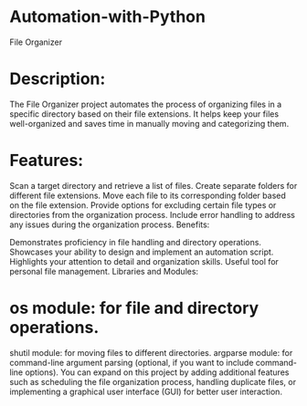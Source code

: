 # Automation-with-Python
File Organizer


# Description:
The File Organizer project automates the process of organizing files in a specific directory based on their file extensions. It helps keep your files well-organized and saves time in manually moving and categorizing them.

# Features:

Scan a target directory and retrieve a list of files.
Create separate folders for different file extensions.
Move each file to its corresponding folder based on the file extension.
Provide options for excluding certain file types or directories from the organization process.
Include error handling to address any issues during the organization process.
Benefits:

Demonstrates proficiency in file handling and directory operations.
Showcases your ability to design and implement an automation script.
Highlights your attention to detail and organization skills.
Useful tool for personal file management.
Libraries and Modules:

# os module: for file and directory operations.
shutil module: for moving files to different directories.
argparse module: for command-line argument parsing (optional, if you want to include command-line options).
You can expand on this project by adding additional features such as scheduling the file organization process, handling duplicate files, or implementing a graphical user interface (GUI) for better user interaction.
